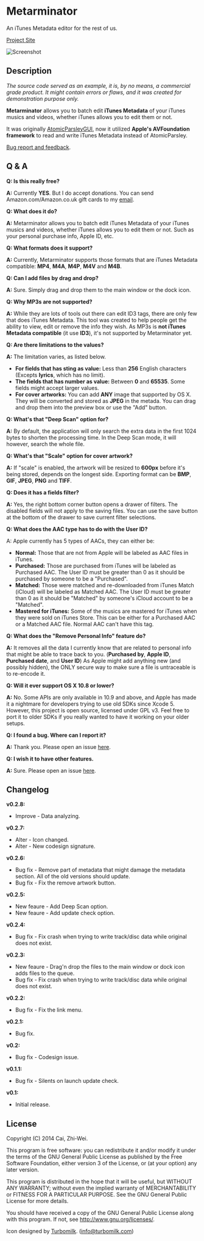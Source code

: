 Metarminator
============

An iTunes Metadata editor for the rest of us.

[Project Site](https://github.com/x43x61x69/Metarminator)

![Screenshot](https://raw.githubusercontent.com/x43x61x69/Metarminator/master/Screenshot.png)



Description
-----------

*The source code served as an example, it is, by no means, a commercial grade product. It might contain errors or flaws, and it was created for demonstration purpose only.*

**Metarminator** allows you to batch edit **iTunes Metadata** of your iTunes musics and videos, whether iTunes allows you to edit them or not.

It was originally [AtomicParsleyGUI](https://github.com/x43x61x69/AtomicParsleyGUI), now it utilized **Apple's AVFoundation framework** to read and write iTunes Metadata instead of AtomicParsley.

[Bug report and feedback](https://github.com/x43x61x69/Metarminator/issues).


Q & A
-----

**Q: Is this really free?**

**A:** Currently **YES**. But I do accept donations. You can send Amazon.com/Amazon.co.uk gift cards to my [email](contact@reversi.ng).

**Q: What does it do?**

**A:** Metarminator allows you to batch edit iTunes Metadata of your iTunes musics and videos, whether iTunes allows you to edit them or not. Such as your personal purchase info, Apple ID, etc.

**Q: What formats does it support?**

**A:** Currently, Metarminator supports those formats that are iTunes Metadata compatible: **MP4**, **M4A**, **M4P**, **M4V** and **M4B**.

**Q: Can I add files by drag and drop?**

**A:** Sure. Simply drag and drop them to the main window or the dock icon.

**Q: Why MP3s are not supported?**

**A:** While they are lots of tools out there can edit ID3 tags, there are only few that does iTunes Metadata. This tool was created to help people get the ability to view, edit or remove the info they wish. As MP3s is **not iTunes Metadata compatible** (it use **ID3**), it's not supported by Metarminator yet.

**Q: Are there limitations to the values?**

**A:** The limitation varies, as listed below.

* **For fields that has sting as value:** Less than **256** English characters (Excepts **lyrics**, which has no limit).
* **The fields that has number as value:** Between **0** and **65535**. Some fields might accept larger values.
* **For cover artworks:** You can add **ANY** image that supported by OS X. They will be converted and stored as **JPEG** in the metada. You can drag and drop them into the preview box or use the "Add" button.

**Q: What's that "Deep Scan" option for?**

**A:** By default, the application will only search the extra data in the first 1024 bytes to shorten the processing time. In the Deep Scan mode, it will however, search the whole file.

**Q: What's that "Scale" option for cover artwork?**

**A:** If "scale" is enabled, the artwork will be resized to **600px** before it's being stored, depends on the longest side. Exporting format can be **BMP**, **GIF**, **JPEG**, **PNG** and **TIFF**.

**Q: Does it has a fields filter?**

**A:** Yes, the right bottom corner button opens a drawer of filters. The disabled fields will not apply to the saving files. You can use the save button at the bottom of the drawer to save current filter selections.

**Q: What does the AAC type has to do with the User ID?**

A: Apple currently has 5 types of AACs, they can either be:

* **Normal:** Those that are not from Apple will be labeled as AAC files in iTunes.
* **Purchased:** Those are purchased from iTunes will be labeled as Purchased AAC. The User ID must be greater than 0 as it should be purchased by someone to be a "Purchased".
* **Matched:** Those were matched and re-downloaded from iTunes Match (iCloud) will be labeled as Matched AAC. The User ID must be greater than 0 as it should be "Matched" by someone's iCloud account to be a "Matched".
* **Mastered for iTunes:** Some of the musics are mastered for iTunes when they were sold on iTunes Store. This can be either for a Purchased AAC or a Matched AAC file. Normal AAC can't have this tag.

**Q: What does the "Remove Personal Info" feature do?**

**A:** It removes all the data I currently know that are related to personal info that might be able to trace back to you. (**Purchased by**, **Apple ID**, **Purchased date**, and **User ID**) As Apple might add anything new (and possibly hidden), the ONLY secure way to make sure a file is untraceable is to re-encode it.


**Q: Will it ever support OS X 10.8 or lower?**

**A:** No. Some APIs are only available in 10.9 and above, and Apple has made it a nightmare for developers trying to use old SDKs since Xcode 5. However, this project is open source, licensed under GPL v3. Feel free to port it to older SDKs if you really wanted to have it working on your older setups.

**Q: I found a bug. Where can I report it?**

**A:** Thank you. Please open an issue [here](https://github.com/x43x61x69/Metarminator/issues).

**Q: I wish it to have other features.**

**A:** Sure. Please open an issue [here](https://github.com/x43x61x69/Metarminator/issues).



Changelog
---------

**v0.2.8:**

* Improve - Data analyzing.

**v0.2.7:**

* Alter - Icon changed.
* Alter - New codesign signature.

**v0.2.6:**

* Bug fix - Remove part of metadata that might damage the metadata section. All of the old versions should update.
* Bug fix - Fix the remove artwork button.

**v0.2.5:**

* New feaure - Add Deep Scan option.
* New feaure - Add update check option.

**v0.2.4:**

* Bug fix - Fix crash when trying to write track/disc data while original does not exist.

**v0.2.3:**

* New feaure - Drag'n drop the files to the main window or dock icon adds files to the queue.
* Bug fix - Fix crash when trying to write track/disc data while original does not exist.

**v0.2.2:**

* Bug fix - Fix the link menu.

**v0.2.1:**

* Bug fix.

**v0.2:**

* Bug fix - Codesign issue.

**v0.1.1:**

* Bug fix - Silents on launch update check.

**v0.1:**

* Initial release.



License
-------

Copyright (C) 2014  Cai, Zhi-Wei.

This program is free software: you can redistribute it and/or modify it under the terms of the GNU General Public License as published by the Free Software Foundation, either version 3 of the License, or (at your option) any later version.

This program is distributed in the hope that it will be useful, but WITHOUT ANY WARRANTY; without even the implied warranty of MERCHANTABILITY or FITNESS FOR A PARTICULAR PURPOSE.  See the GNU General Public License for more details.

You should have received a copy of the GNU General Public License along with this program. If not, see <http://www.gnu.org/licenses/>.

Icon designed by [Turbomilk](http://www.turbomilk.com). (info@turbomilk.com)
